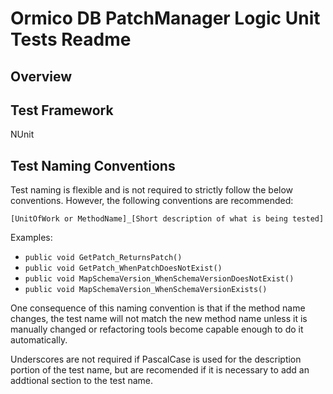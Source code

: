 ﻿# Ormico DB PatchManager Logic Unit Tests Readme

## Overview

## Test Framework
NUnit

## Test Naming Conventions

Test naming is flexible and is not required to strictly follow the below conventions. However, the following conventions are recommended:

`[UnitOfWork or MethodName]_[Short description of what is being tested]`

Examples:
* `public void GetPatch_ReturnsPatch()`
* `public void GetPatch_WhenPatchDoesNotExist()`
* `public void MapSchemaVersion_WhenSchemaVersionDoesNotExist()`
* `public void MapSchemaVersion_WhenSchemaVersionExists()`

One consequence of this naming convention is that if the method name changes, the test name will not match the new method name unless it is manually changed or refactoring tools become capable enough to do it automatically.

Underscores are not required if PascalCase is used for the description portion of the test name, but are recomended if it is necessary to add an addtional section to the test name.
